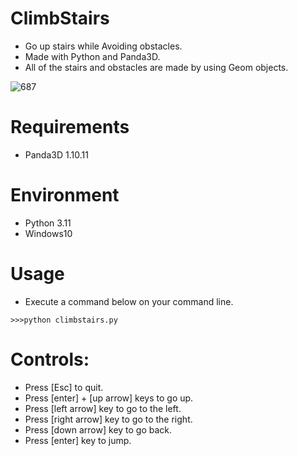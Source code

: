 # ClimbStairs
* Go up stairs while Avoiding obstacles. 
* Made with Python and Panda3D.
* All of the stairs and obstacles are made by using Geom objects. 

![687](https://user-images.githubusercontent.com/48859041/203213201-58300241-d140-4992-a02b-af26e36a0546.png)

# Requirements
* Panda3D 1.10.11

# Environment
* Python 3.11
* Windows10

# Usage
* Execute a command below on your command line.
```
>>>python climbstairs.py
```

# Controls:
* Press [Esc] to quit.
* Press [enter] + [up arrow] keys to go up.
* Press [left arrow] key to go to the left.
* Press [right arrow] key to go to the right.
* Press [down arrow] key to go back.
* Press [enter] key to jump.
